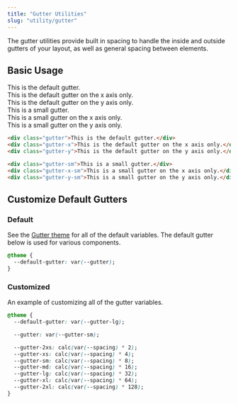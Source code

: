 ```yaml
---
title: "Gutter Utilities"
slug: "utility/gutter"
---
```


The gutter utilities provide built in spacing to handle the inside and outside gutters of your layout, as well as general spacing between elements.

## Basic Usage

<div class="gutter">This is the default gutter.</div>
<div class="gutter-x">This is the default gutter on the x axis only.</div>
<div class="gutter-y">This is the default gutter on the y axis only.</div>

<div class="gutter-sm">This is a small gutter.</div>
<div class="gutter-x-sm">This is a small gutter on the x axis only.</div>
<div class="gutter-y-sm">This is a small gutter on the y axis only.</div>

<!-- prettier-ignore -->
```html
<div class="gutter">This is the default gutter.</div>
<div class="gutter-x">This is the default gutter on the x axis only.</div>
<div class="gutter-y">This is the default gutter on the y axis only.</div>

<div class="gutter-sm">This is a small gutter.</div>
<div class="gutter-x-sm">This is a small gutter on the x axis only.</div>
<div class="gutter-y-sm">This is a small gutter on the y axis only.</div>
```

## Customize Default Gutters

### Default

See the <a href="/theme/gutter">Gutter theme</a> for all of the default variables. The default gutter below is used for various components.

<!-- prettier-ignore -->
```css
@theme {
  --default-gutter: var(--gutter);
}
```

### Customized

An example of customizing all of the gutter variables.

<!-- prettier-ignore -->
```css
@theme {
  --default-gutter: var(--gutter-lg);

  --gutter: var(--gutter-sm);

  --gutter-2xs: calc(var(--spacing) * 2);
  --gutter-xs: calc(var(--spacing) * 4);
  --gutter-sm: calc(var(--spacing) * 8);
  --gutter-md: calc(var(--spacing) * 16);
  --gutter-lg: calc(var(--spacing) * 32);
  --gutter-xl: calc(var(--spacing) * 64);
  --gutter-2xl: calc(var(--spacing) * 128);
}
```
